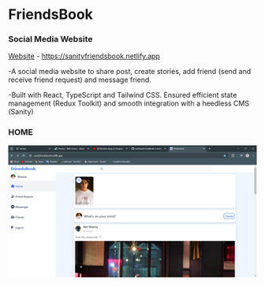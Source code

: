 # FriendsBook

### Social Media Website

[Website](https://sanityfriendsbook.netlify.app) - https://sanityfriendsbook.netlify.app

-A social media website to share post, create stories, add friend (send and receive friend request) and message friend.

-Built with React, TypeScript and Tailwind CSS. Ensured efficient state management (Redux Toolkit) and smooth integration with a heedless CMS (Sanity)

### HOME

![Alt text](./Media/1.png)
